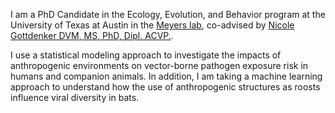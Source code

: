 I am a PhD Candidate in the Ecology, Evolution, and Behavior program at the University of Texas at Austin in the [Meyers lab](http://www.bio.utexas.edu/research/meyers/), co-advised by [Nicole Gottdenker DVM, MS, PhD, Dipl. ACVP.](https://www.gottdenkerlab.com/). 

I use a statistical modeling approach to investigate the impacts of anthropogenic environments on vector-borne pathogen exposure risk in humans and companion animals. In addition, I am taking a machine learning approach to understand how the use of anthropogenic structures as roosts influence viral diversity in bats.